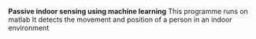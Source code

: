 **Passive indoor sensing using  machine learning**
This programme runs on matlab
It detects the movement and position of a person in an indoor environment